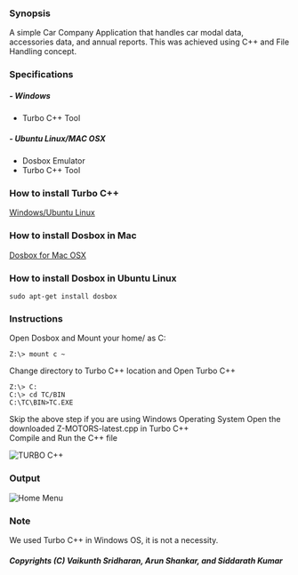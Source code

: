 ### Synopsis
A simple Car Company Application that handles car modal data, accessories data, and annual reports. This was achieved using C++ and File Handling concept. 
### Specifications 
##### - Windows  
* Turbo C++ Tool
##### - Ubuntu Linux/MAC OSX
* Dosbox Emulator
* Turbo C++ Tool
### How to install Turbo C++ 
 [Windows/Ubuntu Linux](http://bharatflake.blogspot.com/2012/07/how-to-instal-turbo-c-in-ubuntu.html)
### How to install Dosbox in Mac
[Dosbox for Mac OSX](http://www.dosbox.com/wiki/DOSBox_and_Mac_OS_X)
### How to install Dosbox in Ubuntu Linux
~~~~
sudo apt-get install dosbox
~~~~
### Instructions
Open Dosbox and Mount your home/<username> as C: 

~~~~
Z:\> mount c ~
~~~~
Change directory to Turbo C++ location and Open Turbo C++ 

~~~~
Z:\> C: 
C:\> cd TC/BIN
C:\TC\BIN>TC.EXE
~~~~
Skip the above step if you are using Windows Operating System
Open the downloaded Z-MOTORS-latest.cpp in Turbo C++  
Compile and Run the C++ file 

![TURBO C++](https://bytebucket.org/vaikunthsridharan/car-company-information-system/raw/96ead153043b8b3b839db1e4f0ac5942c0bc0d4f/images/TURBOC.png?token=553a49b2c4bf5ff326ff1f1912c514a6f43d3e32)

### Output
![Home Menu](https://bytebucket.org/vaikunthsridharan/car-company-information-system/raw/96ead153043b8b3b839db1e4f0ac5942c0bc0d4f/images/menu.png?token=7a91e15b6575ddb545998bfa0214bae2ca1fd591)

### Note 
We used Turbo C++ in Windows OS, it is not a necessity. 

##### Copyrights (C) Vaikunth Sridharan, Arun Shankar, and Siddarath Kumar